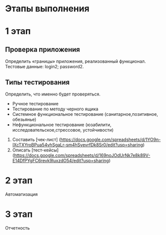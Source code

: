 # Этапы выполнения
# 1 этап
## Проверка приложения
Определить «границы» приложения, реализованный функционал.
Тестовые данные:
login2;
password2.

## Типы тестирования
Определить, что именно будет проверяться.
* Ручное тестирование
* Тестирование по методу черного ящика
* Системное функциональное тестирование (санитарное,позитивное, обезьянье)
* Нефункциональное тестирование (юзабилити, исследовательское,стрессовое, устойчивости)

1. Составить [чек-лист] (https://docs.google.com/spreadsheets/d/1YO9n-IXcTXYroBPua54vhSgaLr-sm4hSyevrfDk8Sr0/edit?usp=sharing) 
2. Описать [тест-кейсы] (https://docs.google.com/spreadsheets/d/169noJOdUrNk7e8k89V-E14DfPYgFC6revk9luxzdO54/edit?usp=sharing)

# 2 этап
Автоматизация
# 3 этап
Отчетность

